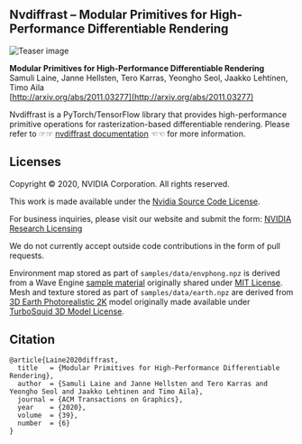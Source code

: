 ## Nvdiffrast &ndash; Modular Primitives for High-Performance Differentiable Rendering

![Teaser image](./docs/img/teaser.png)

**Modular Primitives for High-Performance Differentiable Rendering**<br>
Samuli Laine, Janne Hellsten, Tero Karras, Yeongho Seol, Jaakko Lehtinen, Timo Aila<br>
[http://arxiv.org/abs/2011.03277](http://arxiv.org/abs/2011.03277)

Nvdiffrast is a PyTorch/TensorFlow library that provides high-performance primitive operations for rasterization-based differentiable rendering.
Please refer to &#x261E;&#x261E; [nvdiffrast documentation](https://nvlabs.github.io/nvdiffrast) &#x261C;&#x261C; for more information.

## Licenses

Copyright &copy; 2020, NVIDIA Corporation. All rights reserved.

This work is made available under the [Nvidia Source Code License](https://github.com/NVlabs/nvdiffrast/blob/main/LICENSE.txt).

For business inquiries, please visit our website and submit the form: [NVIDIA Research Licensing](https://www.nvidia.com/en-us/research/inquiries/)

We do not currently accept outside code contributions in the form of pull requests.

Environment map stored as part of `samples/data/envphong.npz` is derived from a Wave Engine
[sample material](https://github.com/WaveEngine/Samples-2.5/tree/master/Materials/EnvironmentMap/Content/Assets/CubeMap.cubemap)
originally shared under 
[MIT License](https://github.com/WaveEngine/Samples-2.5/blob/master/LICENSE.md).
Mesh and texture stored as part of `samples/data/earth.npz` are derived from
[3D Earth Photorealistic 2K](https://www.turbosquid.com/3d-models/3d-realistic-earth-photorealistic-2k-1279125)
model originally made available under
[TurboSquid 3D Model License](https://blog.turbosquid.com/turbosquid-3d-model-license/#3d-model-license).

## Citation

```
@article{Laine2020diffrast,
  title   = {Modular Primitives for High-Performance Differentiable Rendering},
  author  = {Samuli Laine and Janne Hellsten and Tero Karras and Yeongho Seol and Jaakko Lehtinen and Timo Aila},
  journal = {ACM Transactions on Graphics},
  year    = {2020},
  volume  = {39},
  number  = {6}
}
```
